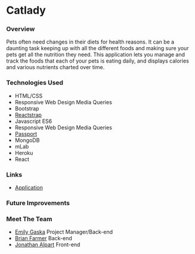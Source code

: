 # Catlady

### Overview

Pets often need changes in their diets for health reasons. It can be a daunting task keeping up with all the different foods and making sure your pets get all the nutrition they need. This application lets you manage and track the foods that each of your pets is eating daily, and displays calories and various nutrients charted over time.

### Technologies Used
* HTML/CSS
* Responsive Web Design Media Queries
* Bootstrap
* [Reactstrap](https://reactstrap.github.io/)
* Javascript ES6
* Responsive Web Design Media Queries
* [Passport](https://www.npmjs.com/package/passport)
* MongoDB
* mLab
* Heroku
* React

### Links
* [Application]()


### Future Improvements

### Meet The Team
* [Emily Gaska](https://github.com/egaska) Project Manager/Back-end
* [Brian Farmer](https://github.com/brianlfarmerllc) Back-end
* [Jonathan Alpart](https://github.com/Jack-Aaron) Front-end
